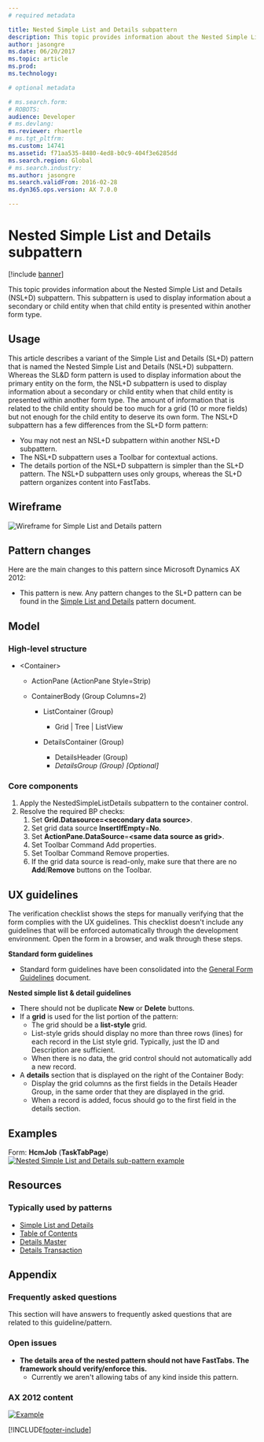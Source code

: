 ```yaml
---
# required metadata

title: Nested Simple List and Details subpattern
description: This topic provides information about the Nested Simple List and Details (NSL+D) subpattern, used to display information about a secondary or child entity.
author: jasongre
ms.date: 06/20/2017
ms.topic: article
ms.prod: 
ms.technology: 

# optional metadata

# ms.search.form: 
# ROBOTS: 
audience: Developer
# ms.devlang: 
ms.reviewer: rhaertle
# ms.tgt_pltfrm: 
ms.custom: 14741
ms.assetid: f71aa535-8480-4ed8-b0c9-404f3e6285dd
ms.search.region: Global
# ms.search.industry: 
ms.author: jasongre
ms.search.validFrom: 2016-02-28
ms.dyn365.ops.version: AX 7.0.0

---
```


# Nested Simple List and Details subpattern

[!include [banner](../includes/banner.md)]

This topic provides information about the Nested Simple List and Details (NSL+D) subpattern. This subpattern is used to display information about a secondary or child entity when that child entity is presented within another form type.

Usage
-----

This article describes a variant of the Simple List and Details (SL+D) pattern that is named the Nested Simple List and Details (NSL+D) subpattern. Whereas the SL&D form pattern is used to display information about the primary entity on the form, the NSL+D subpattern is used to display information about a secondary or child entity when that child entity is presented within another form type. The amount of information that is related to the child entity should be too much for a grid (10 or more fields) but not enough for the child entity to deserve its own form. The NSL+D subpattern has a few differences from the SL+D form pattern:

-   You may not nest an NSL+D subpattern within another NSL+D subpattern.
-   The NSL+D subpattern uses a Toolbar for contextual actions.
-   The details portion of the NSL+D subpattern is simpler than the SL+D pattern. The NSL+D subpattern uses only groups, whereas the SL+D pattern organizes content into FastTabs.

## Wireframe

![Wireframe for Simple List and Details pattern](./media/nestedsimplelistanddetails1.png)

## Pattern changes
Here are the main changes to this pattern since Microsoft Dynamics AX 2012:

-   This pattern is new. Any pattern changes to the SL+D pattern can be found in the [Simple List and Details](simple-list-details-form-pattern.md) pattern document.

## Model
### High-level structure

- &lt;Container&gt;

    - ActionPane (ActionPane Style=Strip)
    - ContainerBody (Group Columns=2)

        - ListContainer (Group)

            - Grid | Tree | ListView

        - DetailsContainer (Group)

            - DetailsHeader (Group)
            - *DetailsGroup (Group) \[Optional\]*

### Core components

1.  Apply the NestedSimpleListDetails subpattern to the container control.
2.  Resolve the required BP checks:
    1.  Set **Grid.Datasource=&lt;secondary data source&gt;**.
    2.  Set grid data source **InsertIfEmpty**=**No**.
    3.  Set **ActionPane.DataSource**=**&lt;same data source as grid&gt;**.
    4.  Set Toolbar Command Add properties.
    5.  Set Toolbar Command Remove properties.
    6.  If the grid data source is read-only, make sure that there are no **Add**/**Remove** buttons on the Toolbar.

## UX guidelines
The verification checklist shows the steps for manually verifying that the form complies with the UX guidelines. This checklist doesn't include any guidelines that will be enforced automatically through the development environment. Open the form in a browser, and walk through these steps.

**Standard form guidelines**

-   Standard form guidelines have been consolidated into the [General Form Guidelines](general-form-guidelines.md) document.

**Nested simple list & detail guidelines**

-   There should not be duplicate **New** or **Delete** buttons.
-   If a **grid** is used for the list portion of the pattern:
    -   The grid should be a **list-style** grid.
    -   List-style grids should display no more than three rows (lines) for each record in the List style grid. Typically, just the ID and Description are sufficient.
    -   When there is no data, the grid control should not automatically add a new record.
-   A **details** section that is displayed on the right of the Container Body:
    -   Display the grid columns as the first fields in the Details Header Group, in the same order that they are displayed in the grid.
    -   When a record is added, focus should go to the first field in the details section.

## Examples
Form: **HcmJob** (**TaskTabPage**) 
[![Nested Simple List and Details sub-pattern example](./media/nestedsimplelistanddetails2.png)](./media/nestedsimplelistanddetails2.png)

## Resources
### Typically used by patterns

-   [Simple List and Details](simple-list-details-form-pattern.md)
-   [Table of Contents](table-of-contents-form-pattern.md)
-   [Details Master](details-master-form-pattern.md)
-   [Details Transaction](details-transaction-form-pattern.md)

## Appendix
### Frequently asked questions

This section will have answers to frequently asked questions that are related to this guideline/pattern.

### Open issues

-   **The details area of the nested pattern should not have FastTabs. The framework should verify/enforce this.**
    -   Currently we aren't allowing tabs of any kind inside this pattern.

### AX 2012 content

[![Example](./media/nestedsimplelistanddetails3.png)](./media/nestedsimplelistanddetails3.png)


[!INCLUDE[footer-include](../../../includes/footer-banner.md)]
